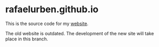 # rafaelurben.github.io

This is the source code for my [website](https://rafaelurben.github.io).

The old website is outdated. The development of the new site will take place in this branch.
